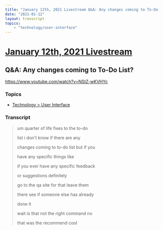```yaml
---
title: "January 12th, 2021 Livestream Q&A: Any changes coming to To-Do List?"
date: "2021-01-12"
layout: transcript
topics:
    - "technology/user-interface"
---
```

# [January 12th, 2021 Livestream](../2021-01-12.md)
## Q&A: Any changes coming to To-Do List?
https://www.youtube.com/watch?v=NStZ-wKVHYc

### Topics
* [Technology > User Interface](../topics/technology/user-interface.md)

### Transcript

> um quarter of life fixes to the to-do
>
> list i don't know if there are any
>
> changes coming to to-do list but if you
>
> have any specific things like
>
> if you ever have any specific feedback
>
> or suggestions definitely
>
> go to the qa site for that leave them
>
> there see if someone else has already
>
> done it
>
> wait is that not the right command no
>
> that was the recommend cool
>
